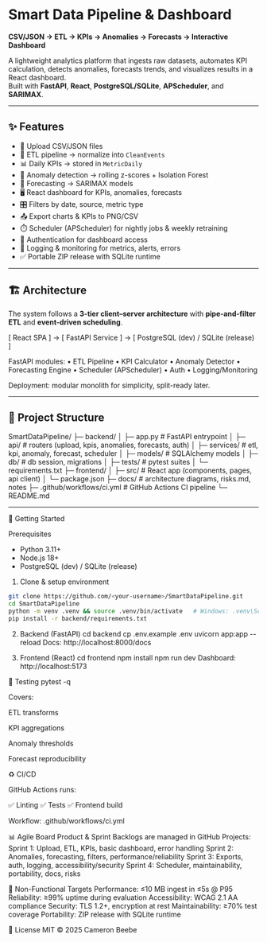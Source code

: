 # Smart Data Pipeline & Dashboard

**CSV/JSON → ETL → KPIs → Anomalies → Forecasts → Interactive Dashboard**

A lightweight analytics platform that ingests raw datasets, automates KPI calculation, detects anomalies, forecasts trends, and visualizes results in a React dashboard.  
Built with **FastAPI**, **React**, **PostgreSQL/SQLite**, **APScheduler**, and **SARIMAX**.

---

## ✨ Features

- 📂 Upload CSV/JSON files  
- 🧹 ETL pipeline → normalize into `CleanEvents`  
- 📊 Daily KPIs → stored in `MetricDaily`  
- 🚨 Anomaly detection → rolling z-scores + Isolation Forest  
- 🔮 Forecasting → SARIMAX models  
- 🖥️ React dashboard for KPIs, anomalies, forecasts  
- 🎛️ Filters by date, source, metric type  
- 📤 Export charts & KPIs to PNG/CSV  
- ⏱️ Scheduler (APScheduler) for nightly jobs & weekly retraining  
- 🔐 Authentication for dashboard access  
- 📜 Logging & monitoring for metrics, alerts, errors  
- ✅ Portable ZIP release with SQLite runtime  

---

## 🏗️ Architecture

The system follows a **3-tier client–server architecture** with **pipe-and-filter ETL** and **event-driven scheduling**.

[ React SPA ] → [ FastAPI Service ] → [ PostgreSQL (dev) / SQLite (release) ]

FastAPI modules:
• ETL Pipeline
• KPI Calculator
• Anomaly Detector
• Forecasting Engine
• Scheduler (APScheduler)
• Auth
• Logging/Monitoring


Deployment: modular monolith for simplicity, split-ready later.

---

## 📂 Project Structure
SmartDataPipeline/
├─ backend/
│ ├─ app.py # FastAPI entrypoint
│ ├─ api/ # routers (upload, kpis, anomalies, forecasts, auth)
│ ├─ services/ # etl, kpi, anomaly, forecast, scheduler
│ ├─ models/ # SQLAlchemy models
│ ├─ db/ # db session, migrations
│ ├─ tests/ # pytest suites
│ └─ requirements.txt
├─ frontend/
│ ├─ src/ # React app (components, pages, api client)
│ └─ package.json
├─ docs/ # architecture diagrams, risks.md, notes
├─ .github/workflows/ci.yml # GitHub Actions CI pipeline
└─ README.md


---

🚀 Getting Started

Prerequisites
- Python 3.11+
- Node.js 18+
- PostgreSQL (dev) / SQLite (release)

1. Clone & setup environment
```bash
git clone https://github.com/<your-username>/SmartDataPipeline.git
cd SmartDataPipeline
python -m venv .venv && source .venv/bin/activate   # Windows: .venv\Scripts\activate
pip install -r backend/requirements.txt
```
2. Backend (FastAPI)
cd backend
cp .env.example .env
uvicorn app:app --reload
Docs: http://localhost:8000/docs

3. Frontend (React)
cd frontend
npm install
npm run dev
Dashboard: http://localhost:5173

🧪 Testing
pytest -q

Covers:

ETL transforms

KPI aggregations

Anomaly thresholds

Forecast reproducibility

♻️ CI/CD

GitHub Actions runs:

✅ Linting
✅ Tests
✅ Frontend build

Workflow: .github/workflows/ci.yml

📊 Agile Board
Product & Sprint Backlogs are managed in GitHub Projects:
Sprint 1: Upload, ETL, KPIs, basic dashboard, error handling
Sprint 2: Anomalies, forecasting, filters, performance/reliability
Sprint 3: Exports, auth, logging, accessibility/security
Sprint 4: Scheduler, maintainability, portability, docs, risks

🔐 Non-Functional Targets
Performance: ≤10 MB ingest in ≤5s @ P95
Reliability: ≥99% uptime during evaluation
Accessibility: WCAG 2.1 AA compliance
Security: TLS 1.2+, encryption at rest
Maintainability: ≥70% test coverage
Portability: ZIP release with SQLite runtime

📜 License
MIT © 2025 Cameron Beebe

